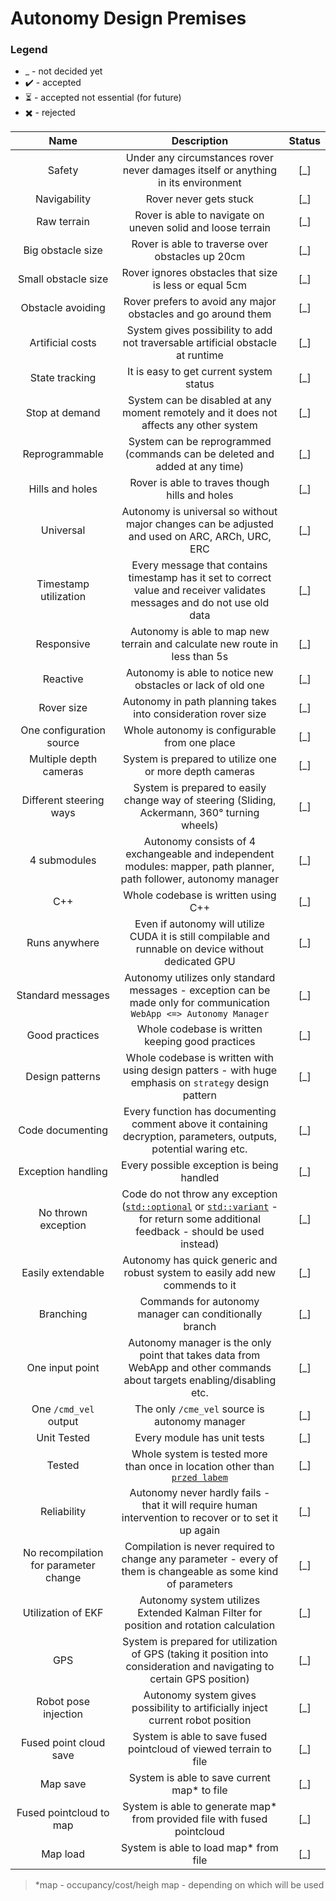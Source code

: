 # Autonomy Design Premises

### Legend
 - _ - not decided yet
 - ✔️ - accepted
 - ⏳ - accepted not essential (for future)
 - ✖️ - rejected

| Name | Description | Status |
|:---:|:---:|:---:|
| Safety | Under any circumstances rover never damages itself or anything in its environment | [_] |
| Navigability | Rover never gets stuck | [_] |
| Raw terrain | Rover is able to navigate on uneven solid and loose terrain  | [_] |
| Big obstacle size | Rover is able to traverse over obstacles up 20cm | [_] |
| Small obstacle size | Rover ignores obstacles that size is less or equal 5cm | [_] |
| Obstacle avoiding | Rover prefers to avoid any major obstacles and go around them | [_] |
| Artificial costs | System gives possibility to add not traversable artificial obstacle at runtime | [_] |
| State tracking | It is easy to get current system status | [_] |
| Stop at demand | System can be disabled at any moment remotely and it does not affects any other system | [_] |
| Reprogrammable | System can be reprogrammed (commands can be deleted and added at any time) | [_] |
| Hills and holes | Rover is able to traves though hills and holes | [_] |
| Universal | Autonomy is universal so without major changes can be adjusted and used on ARC, ARCh, URC, ERC | [_] |
| Timestamp utilization | Every message that contains timestamp has it set to correct value and receiver validates messages and do not use old data | [_] |
| Responsive | Autonomy is able to map new terrain and calculate new route in less than 5s | [_] |
| Reactive | Autonomy is able to notice new obstacles or lack of old one | [_] |
| Rover size | Autonomy in path planning takes into consideration rover size | [_] |
| One configuration source | Whole autonomy is configurable from one place | [_] |
| Multiple depth cameras | System is prepared to utilize one or more depth cameras | [_] |
| Different steering ways | System is prepared to easily change way of steering (Sliding, Ackermann, 360° turning wheels) | [_] |
| 4 submodules | Autonomy consists of 4 exchangeable and independent modules: mapper, path planner, path follower, autonomy manager | [_] |
| C++ | Whole codebase is written using C++ | [_] |
| Runs anywhere | Even if autonomy will utilize CUDA it is still compilable and runnable on device without dedicated GPU | [_] |
| Standard messages | Autonomy utilizes only standard messages - exception can be made only for communication `WebApp <=> Autonomy Manager` | [_] |
| Good practices | Whole codebase is written keeping good practices | [_] |
| Design patterns | Whole codebase is written with using design patters - with huge emphasis on `strategy` design pattern | [_] |
| Code documenting | Every function has documenting comment above it containing decryption, parameters, outputs, potential waring etc. | [_] |
| Exception handling | Every possible exception is being handled | [_] |
| No thrown exception | Code do not throw any exception ([`std::optional`](https://en.cppreference.com/w/cpp/utility/optional) or [`std::variant`](https://en.cppreference.com/w/cpp/utility/variant) - for return some additional feedback - should be used instead) | [_] |
| Easily extendable | Autonomy has quick generic and robust system to easily add new commends to it | [_] |
| Branching | Commands for autonomy manager can conditionally branch | [_] |
| One input point | Autonomy manager is the only point that takes data from WebApp and other commands about targets enabling/disabling etc. | [_] |
| One `/cmd_vel` output | The only `/cme_vel` source is autonomy manager | [_] |
| Unit Tested | Every module has unit tests | [_] |
| Tested | Whole system is tested more than once in location other than [`przed labem`](https://www.google.pl/maps/place/51%C2%B006'12.3%22N+17%C2%B005'11.8%22E/@51.103403,17.0859753,19z/data=!3m1!4b1!4m4!3m3!8m2!3d51.103403!4d17.086619?entry=ttu&g_ep=EgoyMDI0MDkyMi4wIKXMDSoASAFQAw%3D%3D) | [_] |
| Reliability | Autonomy never hardly fails - that it will require human intervention to recover or to set it up again | [_] |
| No recompilation for parameter change | Compilation is never required to change any parameter - every of them is changeable as some kind of parameters | [_] |
| Utilization of EKF | Autonomy system utilizes Extended Kalman Filter for position and rotation calculation | [_] |
| GPS | System is prepared for utilization of GPS (taking it position into consideration and navigating to certain GPS position) | [_] |
| Robot pose injection | Autonomy system gives possibility to artificially inject current robot position | [_] |
| Fused point cloud save | System is able to save fused pointcloud of viewed terrain to file | [_] |
| Map save | System is able to save current map* to file | [_] |
| Fused pointcloud to map | System is able to generate map* from provided file with fused pointcloud | [_] |
| Map load | System is able to load map* from file | [_] |

> *map - occupancy/cost/heigh map - depending on which will be used
